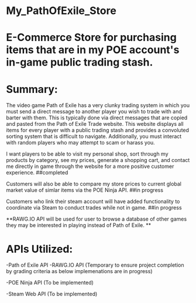# My_PathOfExile_Store
# E-Commerce Store for purchasing items that are in my POE account's in-game public trading stash.

# Summary:
The video game Path of Exile has a very clunky trading system in which you must send a direct message to another player you wish to trade with and barter with them. This is typically done via direct messages that are copied and pasted from the Path of Exile Trade website. This website displays all items for every player with a public trading stash and provides a convoluted sorting system that is difficult to navigate. Additionally, you must interact with random players who may attempt to scam or harass you.

I want players to be able to visit my personal shop, sort through my products by category, see my prices, generate a shopping cart, and contact me directly in game through the website for a more positive customer experience.  ##completed

Customers will also be able to compare my store prices to current global market value of simlar items via the POE Ninja API. ##in progress

Customers who link their steam account will have added functionality to coordinate via Steam to conduct trades while not in game. ##in progress

**RAWG.IO API will be used for user to browse a database of other games they may be interested in playing instead of Path of Exile. **

# APIs Utilized:

-Path of Exile API
-RAWG.IO API (Temporary to ensure project completion by grading criteria as below implemenations are in progress)

-POE Ninja API (To be implemented)

-Steam Web API (To be implemented)
